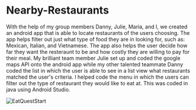# Nearby-Restaurants
With the help of my group members Danny, Julie, Maria, and I, we created an android app that is able to locate restaurants of the
users choosing. The app helps filter out just what type of food they are in looking for, such as: Mexican, Italian, and Vietnamese.
The app also helps the user decide how far they want the resteraunt to be and how costly they are willing to pay for their meal.
My brilliant team member Julie set up and coded the google maps API onto the android app while my other talented teammate Danny
coded the list in which the user is able to see in a list view what restaurants matched the user's criteria. I helped code the menu
in which the users can filter out the type of restaurant they would like to eat at. This was coded in java using Android Studio.



![EatQuestStart](https://user-images.githubusercontent.com/47703183/236341009-911b547a-406a-4984-b110-ed53a118a1e8.png)
